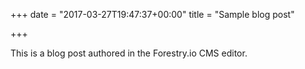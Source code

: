 +++
date = "2017-03-27T19:47:37+00:00"
title = "Sample blog post"

+++


This is a blog post authored in the Forestry.io CMS editor.
